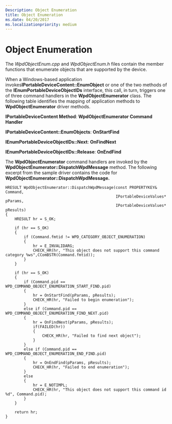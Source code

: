 ```yaml
---
Description: Object Enumeration
title: Object Enumeration
ms.date: 04/20/2017
ms.localizationpriority: medium
---
```


# Object Enumeration


The *WpdObjectEnum.cpp* and *WpdObjectEnum.h* files contain the member functions that enumerate objects that are supported by the device.

When a Windows-based application invokes**IPortableDeviceContent::EnumObject** or one of the two methods of the **IEnumPortableDeviceObjectIDs** interface, this call, in turn, triggers one of three command handlers in the **WpdObjectEnumerator** class. The following table identifies the mapping of application methods to **WpdObjectEnumerator** driver methods.

****IPortableDeviceContent Method****: **WpdObjectEnumerator Command Handler**

****IPortableDeviceContent::EnumObjects****: **OnStartFind**

****IEnumPortableDeviceObjectIDs::Next****: **OnFindNext**

****IEnumPortableDeviceObjectIDs::Release****: **OnEndFind**


 

The **WpdObjectEnumerator** command handlers are invoked by the **WpdObjectEnumerator::DispatchWpdMessage** method. The following excerpt from the sample driver contains the code for **WpdObjectEnumerator::DispatchWpdMessage.**

```ManagedCPlusPlus
HRESULT WpdObjectEnumerator::DispatchWpdMessage(const PROPERTYKEY&     Command,
                                                IPortableDeviceValues* pParams,
                                                IPortableDeviceValues* pResults)
{
    HRESULT hr = S_OK;

    if (hr == S_OK)
    {
        if (Command.fmtid != WPD_CATEGORY_OBJECT_ENUMERATION)
        {
            hr = E_INVALIDARG;
            CHECK_HR(hr, "This object does not support this command category %ws",CComBSTR(Command.fmtid));
        }
    }

    if (hr == S_OK)
    {
        if (Command.pid == WPD_COMMAND_OBJECT_ENUMERATION_START_FIND.pid)
        {
            hr = OnStartFind(pParams, pResults);
            CHECK_HR(hr, "Failed to begin enumeration");
        }
        else if (Command.pid == WPD_COMMAND_OBJECT_ENUMERATION_FIND_NEXT.pid)
        {
            hr = OnFindNext(pParams, pResults);
            if(FAILED(hr))
            {
                CHECK_HR(hr, "Failed to find next object");
            }
        }
        else if (Command.pid == WPD_COMMAND_OBJECT_ENUMERATION_END_FIND.pid)
        {
            hr = OnEndFind(pParams, pResults);
            CHECK_HR(hr, "Failed to end enumeration");
        }
        else
        {
            hr = E_NOTIMPL;
            CHECK_HR(hr, "This object does not support this command id %d", Command.pid);
        }
    }

    return hr;
}
```

 

 





